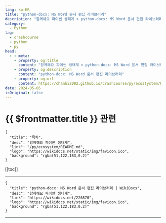 ```yaml
---
lang: ko-KR
title: "python-docx: MS Word 문서 편집 라이브러리"
description: "함께해요 파이썬 생태계 > python-docx: MS Word 문서 편집 라이브러리"
category:
  - Python
tag: 
  - crashcourse
  - python
  - py
head:
  - - meta:
    - property: og:title
      content: "함께해요 파이썬 생태계 > python-docx: MS Word 문서 편집 라이브러리"
    - property: og:description
      content: "python-docx: MS Word 문서 편집 라이브러리"
    - property: og:url
      content: https://chanhi2002.github.io/crashcourse/py/ecostystem/08/python-docx.html
date: 2024-05-06
isOriginal: false
---
```


# {{ $frontmatter.title }} 관련

```component VPCard
{
  "title": "목차",
  "desc": "함께해요 파이썬 생태계",
  "link": "/py/ecosystem/README.md",
  "logo": "https://wikidocs.net/static/img/favicon.ico",
  "background": "rgba(51,122,183,0.2)"
}
```

[[toc]]

---

```component VPCard
{
  "title": "python-docx: MS Word 문서 편집 라이브러리 | WikiDocs",
  "desc": "함께해요 파이썬 생태계",
  "link": "https://wikidocs.net/226870",
  "logo": "https://wikidocs.net/static/img/favicon.ico",
  "background": "rgba(51,122,183,0.2)"
}
```

<!-- TODO: 작성 -->

---

<TagLinks />